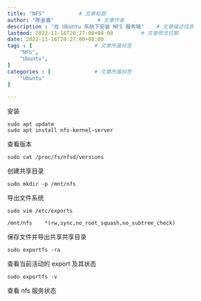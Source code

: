```yaml
---
title: "NFS"           # 文章标题
author: "陈金鑫"              # 文章作者
description : "在 Ubuntu 系统下安装 NFS 服务端"    # 文章描述信息
lastmod: 2022-11-16T20:27:00+08:00         # 文章修改日期
date: 2022-11-16T20:27:00+08:00
tags : [                    # 文章所属标签
    "NFS",
    "Ubuntu",
]
categories : [              # 文章所属标签
    "Ubuntu"
]

---
```


安装
```
sudo apt update
sudo apt install nfs-kernel-server
```
查看版本
```
sudo cat /proc/fs/nfsd/versions
```
创建共享目录
```
sudo mkdir -p /mnt/nfs
```
导出文件系统
```
sudo vim /etc/exports
```
```
/mnt/nfs    *(rw,sync,no_root_squash,no_subtree_check)
```
保存文件并导出共享共享目录
```
sudo exportfs -ra
```
查看当前活动的 export 及其状态
```
sudo exportfs -v
```
查看 nfs 服务状态